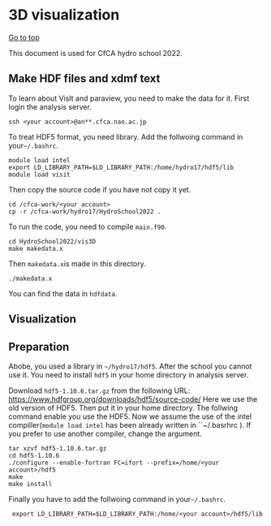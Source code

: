 # 3D visualization

[Go to top](../README.md)  

This document is used for CfCA hydro school 2022. 

## Make HDF files and xdmf text

To learn about VisIt and paraview, you need to make the data for it. First login the analysis server.

    ssh <your account>@an**.cfca.nao.ac.jp
    
To treat HDF5 format, you need library. Add the follwoing command in your`~/.bashrc`.
    
    module load intel
    export LD_LIBRARY_PATH=$LD_LIBRARY_PATH:/home/hydro17/hdf5/lib
    module load visit
    
Then copy the source code if you have not copy it yet.

    cd /cfca-work/<your account>
    cp -r /cfca-work/hydro17/HydroSchool2022 .
To run the code, you need to compile `main.f90`.
    
    cd HydroSchool2022/vis3D
    make makedata.x
    
Then `makedata.x`is made in this directory.
    
    ./makedata.x
    
You can find the data in `hdfdata`.

## Visualization

## Preparation
Abobe, you used a library in `~/hydro17/hdf5`. After the school you cannot use it. You need to install `hdf5` in your home directory in analysis server. 

Download `hdf5-1.10.6.tar.gz` from the following URL: https://www.hdfgroup.org/downloads/hdf5/source-code/
Here we use the old version of HDF5. Then put it in your home directory. The follwing command enable you use the HDF5. Now we assume the use of the intel compiller(`module load intel` has been already written in ``~/.basrhrc ). If you prefer to use another compiler, change the argument.

    
    tar xzvf hdf5-1.10.6.tar.gz
    cd hdf5-1.10.6
    ./configure --enable-fortran FC=ifort --prefix=/home/<your account>/hdf5
    make
    make install
     
Finally you have to add the follwoing command in your`~/.bashrc`.
     
     export LD_LIBRARY_PATH=$LD_LIBRARY_PATH:/home/<your account>/hdf5/lib
    
